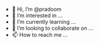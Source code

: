 - 👋 Hi, I’m @pradoom
- 👀 I’m interested in ...
- 🌱 I’m currently learning ...
- 💞️ I’m looking to collaborate on ...
- 📫 How to reach me ...

<!---
pradoom/pradoom is a ✨ special ✨ repository because its `README.md` (this file) appears on your GitHub profile.
You can click the Preview link to take a look at your changes.
--->
